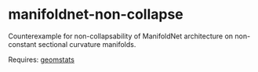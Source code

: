 # manifoldnet-non-collapse
Counterexample for non-collapsability of ManifoldNet architecture on non-constant sectional curvature manifolds.


Requires: [geomstats](https://github.com/geomstats/geomstats) 
